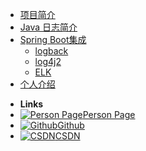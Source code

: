 <!-- docs/_sidebar.md -->
* [项目简介](README.md)
* [Java 日志简介](java/jul.md)
* [Spring Boot集成](spring-boot/README.md)
    * [logback](spring-boot/logback.md)
    * [log4j2](spring-boot/log4j2.md)
    * [ELK](spring-boot/elk.md)
* [个人介绍](personal/README.md)

- **Links**
- [![Person Page](https://icongr.am/entypo/home.svg?size=16&color=808080)Person Page](http://www.boommanpro.cn/)
- [![Github](https://icongram.jgog.in/simple/github.svg?color=808080&size=16)Github](https://github.com/BoomManPro)
- [![CSDN](https://icongr.am/entypo/tag.svg?color=808080&size=16)CSDN](https://blog.csdn.net/boom_man/)


